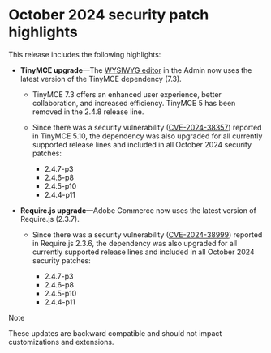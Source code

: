 # October 2024 security patch highlights

This release includes the following highlights:

* **TinyMCE upgrade**—The [WYSIWYG editor](https://experienceleague.adobe.com/en/docs/commerce-admin/content-design/wysiwyg/editor) in the Admin now uses the latest version of the TinyMCE dependency (7.3​).

  * TinyMCE 7.3 offers an enhanced user experience, better collaboration, and increased efficiency. TinyMCE 5 has been removed in the 2.4.8 release line.​

  * Since there was a security vulnerability ([CVE-2024-38357](https://nvd.nist.gov/vuln/detail/CVE-2024-38357)) reported in TinyMCE 5.10, the dependency was also upgraded for all currently supported release lines and included in all October 2024 security patches:

    * 2.4.7-p3
    * 2.4.6-p8
    * 2.4.5-p10
    * 2.4.4-p11

* **Require.js upgrade**—Adobe Commerce now uses the latest version of Require.js (2.3.7).

  * Since there was a security vulnerability ([CVE-2024-38999](https://nvd.nist.gov/vuln/detail/CVE-2024-38999)) reported in Require.js 2.3.6, the dependency was also upgraded for all currently supported release lines and included in all October 2024 security patches:

    * 2.4.7-p3
    * 2.4.6-p8
    * 2.4.5-p10
    * 2.4.4-p11

>[!NOTE]
>
>These updates are backward compatible and should not impact customizations and extensions.​
